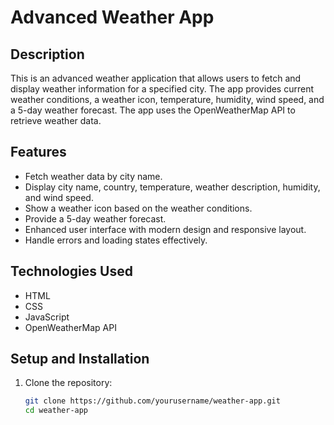 # Advanced Weather App

## Description
This is an advanced weather application that allows users to fetch and display weather information for a specified city. The app provides current weather conditions, a weather icon, temperature, humidity, wind speed, and a 5-day weather forecast. The app uses the OpenWeatherMap API to retrieve weather data.

## Features
- Fetch weather data by city name.
- Display city name, country, temperature, weather description, humidity, and wind speed.
- Show a weather icon based on the weather conditions.
- Provide a 5-day weather forecast.
- Enhanced user interface with modern design and responsive layout.
- Handle errors and loading states effectively.

## Technologies Used
- HTML
- CSS
- JavaScript
- OpenWeatherMap API

## Setup and Installation
1. Clone the repository:
   ```bash
   git clone https://github.com/yourusername/weather-app.git
   cd weather-app
